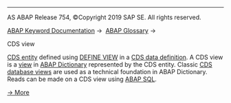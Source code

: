   

* * *

AS ABAP Release 754, ©Copyright 2019 SAP SE. All rights reserved.

[ABAP Keyword Documentation](javascript:call_link\('abenabap.htm'\)) →  [ABAP Glossary](javascript:call_link\('abenabap_glossary.htm'\)) → 

CDS view

[CDS entity](javascript:call_link\('abencds_entity_glosry.htm'\) "Glossary Entry") defined using [DEFINE VIEW](javascript:call_link\('abencds_f1_define_view.htm'\)) in a [CDS data definition](javascript:call_link\('abencds_data_definition_glosry.htm'\) "Glossary Entry"). A CDS view is a [view](javascript:call_link\('abenview_glosry.htm'\) "Glossary Entry") in [ABAP Dictionary](javascript:call_link\('abenabap_dictionary_glosry.htm'\) "Glossary Entry") represented by the CDS entity. Classic [CDS database views](javascript:call_link\('abencds_database_view_glosry.htm'\) "Glossary Entry") are used as a technical foundation in ABAP Dictionary. Reads can be made on a CDS view using [ABAP SQL](javascript:call_link\('abenopen_sql_glosry.htm'\) "Glossary Entry").

[→ More](javascript:call_link\('abenddic_cds_views.htm'\))
